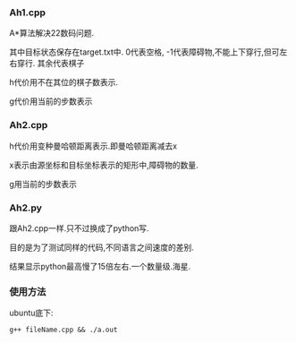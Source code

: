 ### Ah1.cpp

A*算法解决22数码问题.

其中目标状态保存在target.txt中. 0代表空格, -1代表障碍物,不能上下穿行,但可左右穿行. 其余代表棋子

h代价用不在其位的棋子数表示.

g代价用当前的步数表示

### Ah2.cpp

h代价用变种曼哈顿距离表示.即曼哈顿距离减去x

x表示由源坐标和目标坐标表示的矩形中,障碍物的数量.

g用当前的步数表示

### Ah2.py

跟Ah2.cpp一样.只不过换成了python写.

目的是为了测试同样的代码,不同语言之间速度的差别.

结果显示python最高慢了15倍左右.一个数量级.海星.

### 使用方法

ubuntu底下:

```shell
g++ fileName.cpp && ./a.out
```



